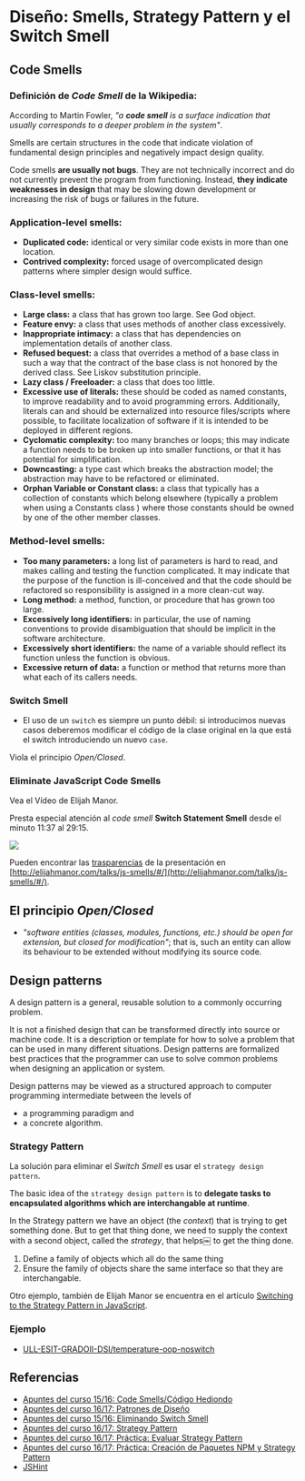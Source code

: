# Diseño: Smells, Strategy Pattern y el Switch Smell

## Code Smells

### Definición de *Code Smell* de la Wikipedia:

According to Martin Fowler, *"a **code smell** is a surface indication that usually corresponds to a deeper problem in the system"*.

Smells are certain structures in the code that indicate violation of fundamental design principles and negatively impact design quality.

Code smells **are usually not bugs**. They are not technically incorrect and do not currently prevent the program from functioning. Instead, **they indicate weaknesses in design** that may be slowing down development or increasing the risk of bugs or failures in the future.


### Application-level smells:
* **Duplicated code:** identical or very similar code exists in more than one location.
* **Contrived complexity:** forced usage of overcomplicated design patterns where simpler design would suffice.

### Class-level smells:
* **Large class:** a class that has grown too large. See God object.
* **Feature envy:** a class that uses methods of another class excessively.
* **Inappropriate intimacy:** a class that has dependencies on implementation details of another class.
* **Refused bequest:** a class that overrides a method of a base class in such a way that the contract of the base class is not honored by the derived class. See Liskov substitution principle.
* **Lazy class / Freeloader:** a class that does too little.
* **Excessive use of literals:** these should be coded as named constants, to improve readability and to avoid programming errors. Additionally, literals can and should be externalized into resource files/scripts where possible, to facilitate localization of software if it is intended to be deployed in different regions.
* **Cyclomatic complexity:** too many branches or loops; this may indicate a function needs to be broken up into smaller functions, or that it has potential for simplification.
* **Downcasting:** a type cast which breaks the abstraction model; the abstraction may have to be refactored or eliminated.
* **Orphan Variable or Constant class:** a class that typically has a collection of constants which belong elsewhere (typically a problem when using a Constants class ) where those constants should be owned by one of the other member classes.

### Method-level smells:

* **Too many parameters:** a long list of parameters is hard to read, and makes calling and testing the function complicated. It may indicate that the purpose of the function is ill-conceived and that the code should be refactored so responsibility is assigned in a more clean-cut way.
* **Long method:** a method, function, or procedure that has grown too large.
* **Excessively long identifiers:** in particular, the use of naming conventions to provide disambiguation that should be implicit in the software architecture.
* **Excessively short identifiers:** the name of a variable should reflect its function unless the function is obvious.
* **Excessive return of data:** a function or method that returns more than what each of its callers needs.

### Switch Smell

* El uso de un `switch` es siempre un punto débil: si introducimos nuevas casos deberemos modificar el código de la clase original en la que está el switch introduciendo un nuevo `case`.

 Viola el principio *Open/Closed*.

### Eliminate JavaScript Code Smells

Vea el Vídeo  de Elijah Manor.

Presta especial atención al *code smell* **Switch Statement Smell** desde el minuto 11:37 al 29:15.

[![](https://img.youtube.com/vi/JVlfj7mQZPo/0.jpg)](https://www.youtube.com/watch?v=JVlfj7mQZPo)

Pueden encontrar las [trasparencias](http://elijahmanor.com/talks/js-smells/#/) de la presentación en [http://elijahmanor.com/talks/js-smells/#/](http://elijahmanor.com/talks/js-smells/#/).

## El principio *Open/Closed*

* *"software entities (classes, modules, functions, etc.) should be open for extension, but closed for modification"*;
that is, such an entity can allow its behaviour to be extended without modifying its source code.

## Design patterns

A design pattern is a general, reusable solution to a commonly occurring problem.

It is not a finished design that can be transformed directly into source or machine code. It is a description or template for how to solve a problem that can be used in many different situations. Design patterns are formalized best practices that the programmer can use to solve common problems when designing an application or system.

Design patterns may be viewed as a structured approach to computer programming intermediate between the levels of
* a programming paradigm and
* a concrete algorithm.

### Strategy Pattern

La solución para eliminar el *Switch Smell* es usar el `strategy design pattern`. 

The basic idea  of the `strategy design pattern` is to **delegate tasks to encapsulated algorithms which are interchangable at runtime**.

In the Strategy pattern we have an object (the *context*) that is trying to get something done. But to get that thing done, we need to supply the context with a second object, called the *strategy*, that helps￼ to get the thing done.

  1. Define a family of objects which all do the same thing
  2. Ensure the family of objects share the same interface so that they are interchangable.

Otro ejemplo, también de Elijah Manor se encuentra en el artículo [Switching to the Strategy Pattern in JavaScript](http://elijahmanor.com/switching-to-the-strategy-pattern-in-javascript/).

### Ejemplo

* [ULL-ESIT-GRADOII-DSI/temperature-oop-noswitch](https://github.com/ULL-ESIT-GRADOII-DSI/temperature-oop-noswitch/tree/sepfiles)

## Referencias

* [Apuntes del curso 15/16: Code Smells/Código Hediondo](https://casianorodriguezleon.gitbooks.io/pl1516/content/apuntes/codesmell.html)
* [Apuntes del curso 16/17: Patrones de Diseño](https://casianorodriguezleon.gitbooks.io/ull-esit-1617/content/apuntes/patterns/)
* [Apuntes del curso 15/16: Eliminando Switch Smell](https://casianorodriguezleon.gitbooks.io/pl1516/content/practicas/noswitchsmell.html)
* [Apuntes del curso 16/17: Strategy Pattern](https://casianorodriguezleon.gitbooks.io/ull-esit-1617/content/apuntes/patterns/strategypattern.html)
* [Apuntes del curso 16/17: Práctica: Evaluar Strategy Pattern](https://casianorodriguezleon.gitbooks.io/ull-esit-1617/content/practicas/practicaevaluastrategypattern.html)
* [Apuntes del curso 16/17: Práctica: Creación de Paquetes NPM y Strategy Pattern](https://casianorodriguezleon.gitbooks.io/ull-esit-1617/content/practicas/practicamodulestrategypattern.html)
* [JSHint](http://jshint.com/)
